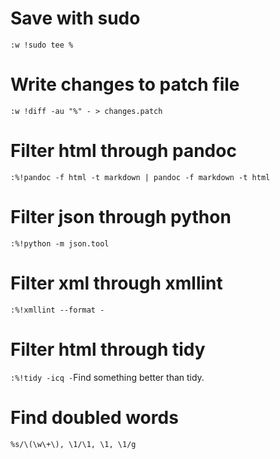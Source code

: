 # Save with sudo
`
:w !sudo tee %
`

# Write changes to patch file 
`
:w !diff -au "%" - > changes.patch
`

# Filter html through pandoc
`
:%!pandoc -f html -t markdown | pandoc -f markdown -t html
`

# Filter json through python
`
:%!python -m json.tool
`

# Filter xml through xmllint
`
:%!xmllint --format -
`

# Filter html through tidy
`
:%!tidy -icq -
`Find something better than tidy.

# Find doubled words
`
%s/\(\w\+\), \1/\1, \1, \1/g
`
